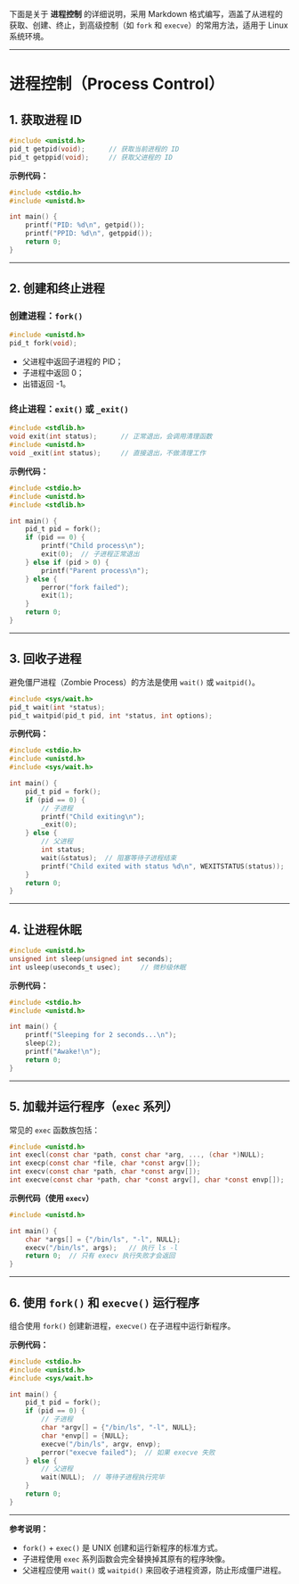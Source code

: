 下面是关于 **进程控制** 的详细说明，采用 Markdown 格式编写，涵盖了从进程的获取、创建、终止，到高级控制（如 `fork` 和 `execve`）的常用方法，适用于 Linux 系统环境。

---

# 进程控制（Process Control）

## 1. 获取进程 ID

```c
#include <unistd.h>
pid_t getpid(void);      // 获取当前进程的 ID
pid_t getppid(void);     // 获取父进程的 ID
```

**示例代码：**

```c
#include <stdio.h>
#include <unistd.h>

int main() {
    printf("PID: %d\n", getpid());
    printf("PPID: %d\n", getppid());
    return 0;
}
```

---

## 2. 创建和终止进程

### 创建进程：`fork()`

```c
#include <unistd.h>
pid_t fork(void);
```

* 父进程中返回子进程的 PID；
* 子进程中返回 0；
* 出错返回 -1。

### 终止进程：`exit()` 或 `_exit()`

```c
#include <stdlib.h>
void exit(int status);      // 正常退出，会调用清理函数
#include <unistd.h>
void _exit(int status);     // 直接退出，不做清理工作
```

**示例代码：**

```c
#include <stdio.h>
#include <unistd.h>
#include <stdlib.h>

int main() {
    pid_t pid = fork();
    if (pid == 0) {
        printf("Child process\n");
        exit(0);  // 子进程正常退出
    } else if (pid > 0) {
        printf("Parent process\n");
    } else {
        perror("fork failed");
        exit(1);
    }
    return 0;
}
```

---

## 3. 回收子进程

避免僵尸进程（Zombie Process）的方法是使用 `wait()` 或 `waitpid()`。

```c
#include <sys/wait.h>
pid_t wait(int *status);
pid_t waitpid(pid_t pid, int *status, int options);
```

**示例代码：**

```c
#include <stdio.h>
#include <unistd.h>
#include <sys/wait.h>

int main() {
    pid_t pid = fork();
    if (pid == 0) {
        // 子进程
        printf("Child exiting\n");
        _exit(0);
    } else {
        // 父进程
        int status;
        wait(&status);  // 阻塞等待子进程结束
        printf("Child exited with status %d\n", WEXITSTATUS(status));
    }
    return 0;
}
```

---

## 4. 让进程休眠

```c
#include <unistd.h>
unsigned int sleep(unsigned int seconds);
int usleep(useconds_t usec);     // 微秒级休眠
```

**示例代码：**

```c
#include <stdio.h>
#include <unistd.h>

int main() {
    printf("Sleeping for 2 seconds...\n");
    sleep(2);
    printf("Awake!\n");
    return 0;
}
```

---

## 5. 加载并运行程序（`exec` 系列）

常见的 `exec` 函数族包括：

```c
#include <unistd.h>
int execl(const char *path, const char *arg, ..., (char *)NULL);
int execp(const char *file, char *const argv[]);
int execv(const char *path, char *const argv[]);
int execve(const char *path, char *const argv[], char *const envp[]);
```

**示例代码（使用 `execv`）**

```c
#include <unistd.h>

int main() {
    char *args[] = {"/bin/ls", "-l", NULL};
    execv("/bin/ls", args);   // 执行 ls -l
    return 0;  // 只有 execv 执行失败才会返回
}
```

---

## 6. 使用 `fork()` 和 `execve()` 运行程序

组合使用 `fork()` 创建新进程，`execve()` 在子进程中运行新程序。

**示例代码：**

```c
#include <stdio.h>
#include <unistd.h>
#include <sys/wait.h>

int main() {
    pid_t pid = fork();
    if (pid == 0) {
        // 子进程
        char *argv[] = {"/bin/ls", "-l", NULL};
        char *envp[] = {NULL};
        execve("/bin/ls", argv, envp);
        perror("execve failed");  // 如果 execve 失败
    } else {
        // 父进程
        wait(NULL);  // 等待子进程执行完毕
    }
    return 0;
}
```

---

**参考说明：**

* `fork()` + `exec()` 是 UNIX 创建和运行新程序的标准方式。
* 子进程使用 `exec` 系列函数会完全替换掉其原有的程序映像。
* 父进程应使用 `wait()` 或 `waitpid()` 来回收子进程资源，防止形成僵尸进程。

